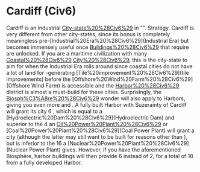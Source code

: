 # Cardiff (Civ6)

Cardiff is an industrial [City-state%20%28Civ6%29](city-state) in "".
Strategy.
Cardiff is very different from other city-states, since its bonus is completely meaningless pre-[Industrial%20Era%20%28Civ6%29](Industrial Era) but becomes immensely useful once [Buildings%20%28Civ6%29](buildings) that require are unlocked. If you are a maritime civilization with many [Coastal%20%28Civ6%29](coastal) [City%20%28Civ6%29](cities), this is the city-state to aim for when the Industrial Era rolls around since coastal cities do not have a lot of land for -generating [Tile%20improvement%20%28Civ6%29](tile improvements) before the [Offshore%20Wind%20Farm%20%28Civ6%29](Offshore Wind Farm) is accessible and the [Harbor%20%28Civ6%29](Harbor) district is almost a must-build for these cities. Surprisingly, the [Biosph%C3%A8re%20%28Civ6%29](Biosphère) wonder will also apply to Harbors, giving you even more and .
A fully built Harbor with Suzerainty of Cardiff will grant its city 6 , which is equal to a [Hydroelectric%20Dam%20%28Civ6%29](Hydroelectric Dam) and superior to the 4 an [Oil%20Power%20Plant%20%28Civ6%29](Oil) or [Coal%20Power%20Plant%20%28Civ6%29](Coal Power Plant) will grant a city (although the latter may still want to be built for reasons other than ), but is inferior to the 16 a [Nuclear%20Power%20Plant%20%28Civ6%29](Nuclear Power Plant) gives. However, if you have the aforementioned Biosphère, harbor buildings will then provide 6 instead of 2, for a total of 18 from a fully developed Harbor.